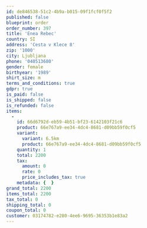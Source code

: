 ```yaml
---
id: de846538-51c2-4b9a-b015-09f1fcf0f5f2
published: false
blueprint: order
order_number: 397
title: 'Enea Rebec'
country: SI
address: 'Cesta v Klece 8'
zip: '1000'
city: Ljubljana
phone: '040513680'
gender: female
birthyear: '1989'
shirt_size: m
terms_and_conditions: true
gdpr: true
is_paid: false
is_shipped: false
is_refunded: false
items:
  -
    id: 66d6792d-eb59-4b51-bf23-6142103f21c6
    product: 66e767a9-ee34-4dc4-8681-d09bb59f0cf5
    variant:
      variant: 6.5km
      product: 66e767a9-ee34-4dc4-8681-d09bb59f0cf5
    quantity: 1
    total: 2200
    tax:
      amount: 0
      rate: 0
      price_includes_tax: true
    metadata: {  }
grand_total: 2200
items_total: 2200
tax_total: 0
shipping_total: 0
coupon_total: 0
customer: 03174782-e280-4ee6-9695-36353b1e83a2
---
```

